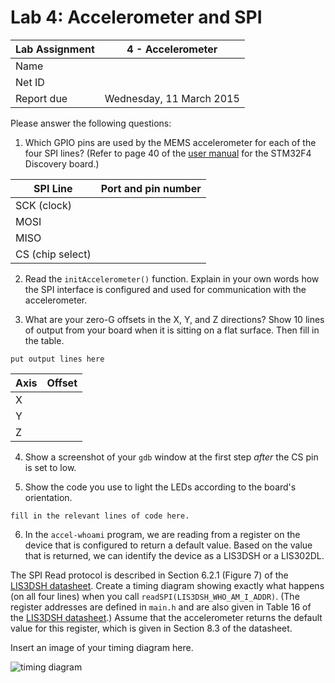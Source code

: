 Lab 4: Accelerometer and SPI
============================

Lab Assignment | 4 - Accelerometer
-------------- | -----------------------
Name           | 
Net ID         | 
Report due     | Wednesday, 11 March 2015


Please answer the following questions:

1) Which GPIO pins are used by the MEMS accelerometer for each 
of the four SPI lines? (Refer to page 40 of the 
[user manual](http://www.st.com/st-web-ui/static/active/en/resource/technical/document/user_manual/DM00039084.pdf) 
for the STM32F4 Discovery board.)

SPI Line         | Port and pin number
---------------- | --------------------
SCK (clock)      | 
MOSI             | 
MISO             | 
CS (chip select) |


2) Read the `initAccelerometer()` function. Explain in your own words
how the SPI interface is configured and used for communication with the accelerometer.


3) What are your zero-G offsets in the X, Y, and Z directions?
Show 10 lines of output from your board when it is 
sitting on a flat surface. Then fill in the table.


```
put output lines here
```

Axis         | Offset
------------ | --------------------
X            | 
Y            | 
Z            |

4) Show a screenshot of your `gdb` window at the first step 
_after_ the CS pin is set to low.


5) Show the code you use to light the LEDs according to the board's orientation.

```
fill in the relevant lines of code here.

```


6) In the `accel-whoami` program, we are reading from a register 
on the device that is configured to return a default value. Based on the value
that is returned, we can identify the device as a LIS3DSH or a LIS302DL.

The SPI Read protocol is described in Section 6.2.1 (Figure 7) of the 
[LIS3DSH datasheet](http://www.st.com/web/en/resource/technical/document/datasheet/DM00040962.pdf).
Create a timing diagram showing exactly what happens (on all four lines) when you call
`readSPI(LIS3DSH_WHO_AM_I_ADDR)`. (The register addresses are defined in `main.h`
and are also given in Table 16 of the 
[LIS3DSH datasheet](http://www.st.com/web/en/resource/technical/document/datasheet/DM00040962.pdf).)
Assume that the accelerometer returns the default value for this register, which is 
given in Section 8.3 of the datasheet.

Insert an image of your timing diagram here.

![timing diagram](http://path/to/image/file.png)







